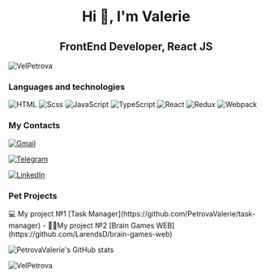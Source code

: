 <h1 align="center">Hi 👋, I'm Valerie</h1>
<h2 align="center">FrontEnd Developer, React JS</h2> 

<p align="left"> <img src="https://komarev.com/ghpvc/?username=PetrovaValerie&label=Profile%20views&color=ff69b4&style=flat" alt="VelPetrova"/> </p>
<h3>Languages and technologies</h3>

![HTML](https://img.shields.io/badge/-HTML5-090909?style=for-the-badge&logo=HTML5)
![Scss](https://img.shields.io/badge/-scss-090909?style=for-the-badge&logo=sass)
![JavaScript](https://img.shields.io/badge/-javasript-090909?style=for-the-badge&logo=javascript)
![TypeScript](https://img.shields.io/badge/-typescript-090909?style=for-the-badge&logo=typescript)
![React](https://img.shields.io/badge/-React-090909?style=for-the-badge&logo=react)
![Redux](https://img.shields.io/badge/-Redux-090909?style=for-the-badge&logo=redux)
![Webpack](https://img.shields.io/badge/-Webpack-090909?style=for-the-badge&logo=webpack)

<h3>My Contacts</h3>

[![Gmail](https://img.shields.io/badge/-gmail-090909?style=for-the-badge&logo=gmail)](mailto:valeriepetrova20@gmail.com)

[![Telegram](https://img.shields.io/badge/-telegram-090909?style=for-the-badge&logo=telegram)](https://VelPetrova.t.me)

[![LinkedIn](https://img.shields.io/badge/-Linkedin-090909?style=for-the-badge&logo=linkedin)](https://www.linkedin.com/in/valeria-petrova-453603243/)

<h3>Pet Projects</h3>
💻 My project №1 [Task Manager](https://github.com/PetrovaValerie/task-manager)
- 👨‍💻My project №2 [Brain Games WEB](https://github.com/LarendsD/brain-games-web)

![PetrovaValerie's GitHub stats](https://github-readme-stats.vercel.app/api?username=PetrovaValerie&show_icons=true&theme=radical&count_private=true)

<div>
    <img align="center" src="https://github-readme-stats-sigma-five.vercel.app/api/top-langs?username=PetrovaValerie&show_icons=true&locale=en&layout=compact&theme=radical" alt="VelPetrova" />
</div>
